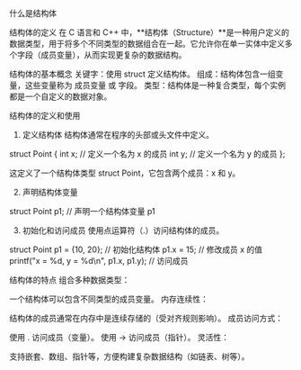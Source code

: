 什么是结构体

结构体的定义
在 C 语言和 C++ 中，**结构体（Structure）**是一种用户定义的数据类型，用于将多个不同类型的数据组合在一起。它允许你在单一实体中定义多个字段（成员变量），从而实现更复杂的数据结构。

结构体的基本概念
关键字：使用 struct 定义结构体。
组成：结构体包含一组变量，这些变量称为 成员变量 或 字段。
类型：结构体是一种复合类型，每个实例都是一个自定义的数据对象。

结构体的定义和使用
1. 定义结构体
结构体通常在程序的头部或头文件中定义。

struct Point {
    int x;  // 定义一个名为 x 的成员
    int y;  // 定义一个名为 y 的成员
};

这定义了一个结构体类型 struct Point，它包含两个成员：x 和 y。

2. 声明结构体变量

struct Point p1;  // 声明一个结构体变量 p1

3. 初始化和访问成员
使用点运算符（.）访问结构体的成员。

struct Point p1 = {10, 20};  // 初始化结构体
p1.x = 15;                  // 修改成员 x 的值
printf("x = %d, y = %d\n", p1.x, p1.y);  // 访问成员

结构体的特点
组合多种数据类型：

一个结构体可以包含不同类型的成员变量。
内存连续性：

结构体的成员通常在内存中是连续存储的（受对齐规则影响）。
成员访问方式：

使用 . 访问成员（变量）。
使用 -> 访问成员（指针）。
灵活性：

支持嵌套、数组、指针等，方便构建复杂数据结构（如链表、树等）。
